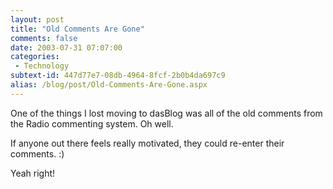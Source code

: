 ```yaml
---
layout: post
title: "Old Comments Are Gone"
comments: false
date: 2003-07-31 07:07:00
categories:
 - Technology
subtext-id: 447d77e7-08db-4964-8fcf-2b0b4da697c9
alias: /blog/post/Old-Comments-Are-Gone.aspx
---
```



One of the things I lost moving to dasBlog was all of the old comments from the Radio commenting system. Oh well.

If anyone out there feels really motivated, they could re-enter their comments. :)

Yeah right!
